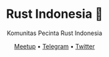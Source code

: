 <div align="center">
    <h1> Rust Indonesia 🦀</h1>
    <p>Komunitas Pecinta Rust Indonesia</p>
    <p>
        <a href="https://github.com/rustid/meetup" target="_blank" rel="noopener noreferrer">Meetup</a>  •
        <a href="https://t.me/+y6ZrxI5FBaswMTU1" target="_blank" rel="noopener noreferrer">Telegram</a>  •
        <a href="https://x.com/rustlang_id" target="_blank" rel="noopener noreferrer">Twitter</a>
    </p>
</div>
